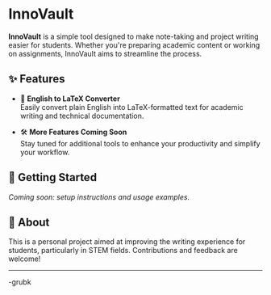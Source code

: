 # InnoVault

**InnoVault** is a simple tool designed to make note-taking and project writing easier for students. Whether you're preparing academic content or working on assignments, InnoVault aims to streamline the process.

## ✨ Features

- 📄 **English to LaTeX Converter**  
  Easily convert plain English into LaTeX-formatted text for academic writing and technical documentation.

- 🛠️ **More Features Coming Soon**  
  Stay tuned for additional tools to enhance your productivity and simplify your workflow.

## 🚀 Getting Started

*Coming soon: setup instructions and usage examples.*

## 📌 About

This is a personal project aimed at improving the writing experience for students, particularly in STEM fields. Contributions and feedback are welcome!

---

-grubk
